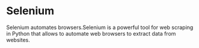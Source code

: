 # Selenium 

Selenium automates browsers.Selenium is a powerful tool for web scraping in Python that allows to automate web browsers to extract data from websites.